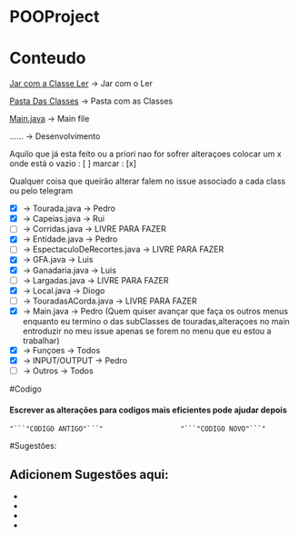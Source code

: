  #                       POOProject


#                       Conteudo
                        
[Jar com a Classe Ler](https://github.com/arctumn/POOProject/blob/master/myinputs.jar) -> Jar com o Ler

[Pasta Das Classes](https://github.com/arctumn/POOProject/tree/master/src/com/POOProject) -> Pasta com as Classes

[Main.java](https://github.com/arctumn/POOProject/blob/master/src/com/POOProject/Main.java) -> Main file


...... -> Desenvolvimento

Aquilo que já esta feito ou a priori nao for sofrer alteraçoes colocar um x onde está o vazio : [ ] marcar : [x]

Qualquer coisa que queirão alterar falem no issue associado a cada class ou pelo telegram

- [x] -> Tourada.java -> Pedro
- [x] -> Capeias.java -> Rui 
- [ ] -> Corridas.java -> LIVRE PARA FAZER
- [x] -> Entidade.java -> Pedro
- [ ] -> EspectaculoDeRecortes.java -> LIVRE PARA FAZER
- [x] -> GFA.java -> Luis
- [x] -> Ganadaria.java -> Luis
- [ ] -> Largadas.java -> LIVRE PARA FAZER
- [x] -> Local.java -> Diogo
- [ ] -> TouradasACorda.java -> LIVRE PARA FAZER
- [x] -> Main.java -> Pedro (Quem quiser avançar que faça os outros menus enquanto eu termino o das subClasses de touradas,alteraçoes no main entroduzir no meu issue apenas se forem no menu que eu estou a trabalhar)
- [x] -> Funçoes -> Todos
- [x] -> INPUT/OUTPUT -> Pedro
- [ ] -> Outros -> Todos

#Codigo

#### Escrever as alterações para codigos mais eficientes pode ajudar depois
```
"```"CODIGO ANTIGO"`´´"                   "```"CODIGO NOVO"```"
```


#Sugestôes:

Adicionem Sugestões aqui:
-
-
-
-
-
